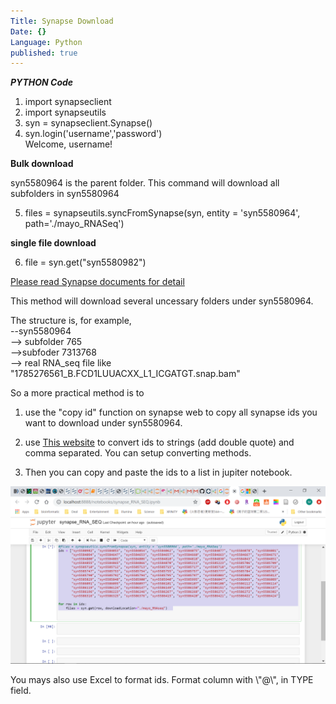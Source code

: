 ```yaml
---
Title: Synapse Download
Date: {}
Language: Python
published: true
---
```


***PYTHON Code***

1. import synapseclient  
2. import synapseutils  
3. syn = synapseclient.Synapse()  
4. syn.login('username','password')  
Welcome, username!

**Bulk download**

syn5580964 is the parent folder. This command will download all
subfolders in syn5580964

5. files = synapseutils.syncFromSynapse(syn, entity = 'syn5580964',
path='./mayo_RNASeq')

**single file download**

6. file = syn.get("syn5580982")

[Please read Synapse documents for
detail](https://docs.synapse.org/articles/downloading\_data.html)

This method will download several uncessary folders under syn5580964.

The structure is, for example,  
--syn5580964  
--> subfolder 765  
-->subfoder 7313768  
--> real RNA\_seq file like "1785276561_B.FCD1LUUACXX_L1_ICGATGT.snap.bam"

So a more practical method is to

1. use the "copy id" function on synapse web to copy all synapse ids
you want to download under syn5580964.

2. use [This website](https://delim.co/#) to convert ids to strings (add double quote)
and comma separated. You can setup converting methods.

3. Then you can copy and paste the ids to a list in jupiter notebook.

![jupyter notebook](/images/image3.png)

You mays also use Excel to format ids. Format column with \\\"@\\\",
in TYPE field.
